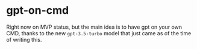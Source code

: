# gpt-on-cmd

Right now on MVP status, but the main idea is to have gpt on your own CMD,
thanks to the new `gpt-3.5-turbo` model that just came as of the time of
writing this.


